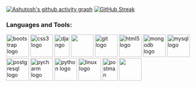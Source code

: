 
[![Ashutosh's github activity graph](https://github-readme-activity-graph.vercel.app/graph?username=mist258&theme=github-compact)](https://github.com/ashutosh00710/github-readme-activity-graph)
[![GitHub Streak](https://streak-stats.demolab.com/?user=mist258&theme=whatsapp-dark2)](https://git.io/streak-stats)

<h3 align="left">Languages and Tools:</h3>

  <img src="https://cdn.jsdelivr.net/gh/devicons/devicon/icons/bootstrap/bootstrap-original.svg" height="60" alt="bootstrap logo"  />   <img src="https://cdn.jsdelivr.net/gh/devicons/devicon/icons/css3/css3-original.svg" height="60" alt="css3 logo"  />   <img src="https://cdn.worldvectorlogo.com/logos/django.svg" alt="django" width="40" height="60"/>  <img src="https://cdn.jsdelivr.net/gh/devicons/devicon@latest/icons/docker/docker-original-wordmark.svg"  height="60"/> <img src="https://cdn.jsdelivr.net/gh/devicons/devicon/icons/git/git-original.svg" height="60" alt="git logo"  />   <img src="https://cdn.jsdelivr.net/gh/devicons/devicon/icons/html5/html5-original.svg" height="60" alt="html5 logo"  />  <img src="https://cdn.jsdelivr.net/gh/devicons/devicon/icons/mongodb/mongodb-original.svg" height="60" alt="mongodb logo"  />  <img src="https://cdn.jsdelivr.net/gh/devicons/devicon/icons/mysql/mysql-original.svg" height="60" alt="mysql logo"  />  <img src="https://cdn.jsdelivr.net/gh/devicons/devicon/icons/postgresql/postgresql-original.svg" height="60" alt="postgresql logo"  />  <img src="https://cdn.jsdelivr.net/gh/devicons/devicon/icons/pycharm/pycharm-original.svg" height="60" alt="pycharm logo"  />  <img src="https://cdn.jsdelivr.net/gh/devicons/devicon/icons/python/python-original.svg" height="60" alt="python logo" /> <img src="https://cdn.jsdelivr.net/gh/devicons/devicon/icons/linux/linux-original.svg" height="60" alt="linux logo"  />  <img src="https://www.vectorlogo.zone/logos/getpostman/getpostman-icon.svg" alt="postman" width="40" height="60"/>  <img src="https://cdn.jsdelivr.net/gh/devicons/devicon@latest/icons/bash/bash-original.svg" height="60"/>
          
</div>




